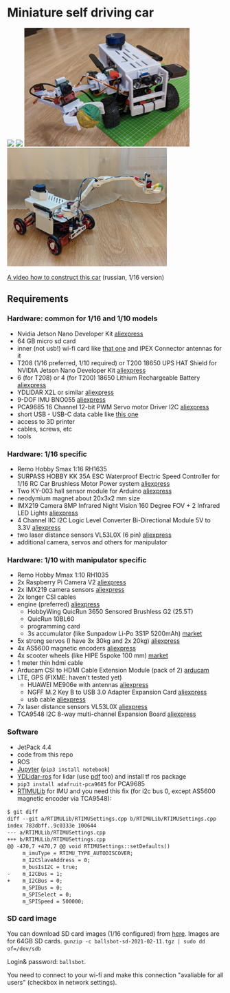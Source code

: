 # Miniature self driving car

<img caption="robot photo" src="https://github.com/jumpercc/ballsbot/blob/master/images/car-photo.jpg?raw=true" height="400" /> <img caption="robot photo" src="https://github.com/jumpercc/ballsbot/blob/master/images/car-photo2.jpg?raw=true" height="400" />
<img caption="robot photo" src="https://github.com/jumpercc/ballsbot/blob/master/images/car-photo-manipulator.jpg?raw=true" height="275" /> <img caption="robot photo" src="https://github.com/jumpercc/ballsbot/blob/master/images/car-photo-big.jpg?raw=true" height="275" />

[A video how to construct this car](https://www.youtube.com/watch?v=rkNG0EHzA00&list=PLYvKlIOUsVXJjlYiZFUibLezPqPUq2qsj&index=1) (russian, 1/16 version)

## Requirements

### Hardware: common for 1/16 and 1/10 models

- Nvidia Jetson Nano Developer Kit [aliexpress](https://www.aliexpress.com/item/4000765500472.html?spm=a2g0s.9042311.0.0.264d4c4da73utK&_ga=2.227629467.707005012.1606162973-254637839.1604956961)
- 64 GB micro sd card
- inner (not usb!) wi-fi card like [that one](https://www.aliexpress.com/item/4000144144831.html?spm=a2g0s.9042311.0.0.264d4c4dIbFbdb&_ga=2.17781439.707005012.1606162973-254637839.1604956961) and IPEX Connector antennas for it
- T208 (1/16 preferred, 1/10 required) or T200 18650 UPS HAT Shield for NVIDIA Jetson Nano Developer Kit [aliexpress](https://www.aliexpress.com/item/4001332826343.html?spm=a2g0o.productlist.0.0.6b951b58Dgy7Zt&algo_pvid=f4f1dcfa-3376-4cd3-b50b-8c0612ee4dc9&algo_expid=f4f1dcfa-3376-4cd3-b50b-8c0612ee4dc9-0&btsid=21135c3416062408418056167e417b&ws_ab_test=searchweb0_0,searchweb201602_,searchweb201603_)
- 6 (for T208) or 4 (for T200) 18650 Lithium Rechargeable Battery [aliexpress](https://www.aliexpress.com/item/32807032859.html?spm=a2g0s.9042311.0.0.264d33edRYxD3h&_ga=2.220166815.707005012.1606162973-254637839.1604956961)
- YDLIDAR X2L or similar [aliexpress](https://www.aliexpress.com/item/4000018415971.html?spm=a2g0s.9042311.0.0.264d4c4dFaR0Zo&_ga=2.195525162.707005012.1606162973-254637839.1604956961)
- 9-DOF IMU BNO055 [aliexpress](https://www.aliexpress.com/item/32805406886.html?spm=a2g0s.9042311.0.0.264d4c4dFaR0Zo&_ga=2.27778618.707005012.1606162973-)
- PCA9685 16 Channel 12-bit PWM Servo motor Driver I2C [aliexpress](https://www.aliexpress.com/item/4000468996665.html?spm=a2g0s.9042311.0.0.264d4c4dFaR0Zo&_ga=2.165131705.707005012.1606162973-254637839.1604956961)
- short USB - USB-C data cable like [this one](https://www.aliexpress.com/item/32771873030.html?spm=a2g0s.9042311.0.0.264d4c4dFaR0Zo&_ga=2.165131705.707005012.1606162973-254637839.1604956961)
- access to 3D printer
- cables, screws, etc
- tools

### Hardware: 1/16 specific

- Remo Hobby Smax 1:16 RH1635
- SURPASS HOBBY KK 35A ESC Waterproof Electric Speed Controller for 1/16 RC Car Brushless Motor Power system [aliexpress](https://www.aliexpress.com/item/4000004474965.html?spm=a2g0s.9042311.0.0.264d4c4da73utK&_ga=2.261127435.707005012.1606162973-254637839.1604956961)
- Two KY-003 hall sensor module for Arduino [aliexpress](https://www.aliexpress.com/item/32907115789.html?spm=a2g0s.9042311.0.0.264d33ediabTe4&_ga=2.262754314.707005012.1606162973-254637839.1604956961)
- neodymium magnet about 20x3x2 mm size
- IMX219 Camera 8MP Infrared Night Vision 160 Degree FOV + 2 Infrared LED Lights [aliexpress](https://www.aliexpress.com/item/4000215557127.html?spm=a2g0s.9042311.0.0.264d33edRYxD3h&_ga=2.262165514.707005012.1606162973-254637839.1604956961)
- 4 Channel IIC I2C Logic Level Converter Bi-Directional Module 5V to 3.3V [aliexpress](https://www.aliexpress.com/item/32771873030.html?spm=a2g0s.9042311.0.0.264d4c4dFaR0Zo&_ga=2.165131705.707005012.1606162973-254637839.1604956961)
- two laser distance sensors VL53L0X (6 pin) [aliexpress](https://www.aliexpress.com/item/32842745623.html?spm=a2g0s.9042311.0.0.769233edHZLl5S&_ga=2.52956256.932233813.1612635851-254637839.1604956961)
- additional camera, servos and others for manipulator

### Hardware: 1/10 with manipulator specific

- Remo Hobby Mmax 1:10 RH1035
- 2x Raspberry Pi Camera V2 [aliexpress](https://www.aliexpress.com/item/32846859601.html?spm=a2g0s.9042311.0.0.27424c4dI1W4Uq)
- 2x IMX219 camera sensors [aliexpress](https://www.aliexpress.com/item/4000273558224.html?spm=a2g0s.9042311.0.0.27424c4dI1W4Uq)
- 2x longer CSI cables
- engine (preferred) [aliexpress](https://www.aliexpress.com/item/4000957170077.html?spm=a2g0s.9042311.0.0.27424c4dI1W4Uq)
  - HobbyWing QuicRun 3650 Sensored Brushless G2 (25.5T)
  - QuicRun 10BL60
  - programming card
  - 3s accumulator (like Sunpadow Li-Po 3S1P 5200mAh) [market](https://market.yandex.ru/search?text=Sunpadow%20Li-Po%203S1P%205200mAh&cvredirect=2&cpa=1&onstock=0&local-offers-first=0)
- 5x strong servos (I have 3x 30kg and 2x 20kg) [aliexpress](https://www.aliexpress.com/item/1943129663.html?spm=a2g0s.9042311.0.0.27424c4dI1W4Uq)
- 4x AS5600 magnetic encoders [aliexpress](https://www.aliexpress.com/item/4000507199893.html?spm=a2g0s.9042311.0.0.27424c4dI1W4Uq)
- 4x scooter wheels (like HIPE 5spoke 100 mm) [market](https://market.yandex.ru/catalog--aksessuary-i-zapchasti/18071952/list?text=hipe%205spoke%20100&cpa=1&cvredirect=3&hid=12934577&track=srch_visual&glfilter=7893318%3A14870612&onstock=0&local-offers-first=0)
- 1 meter thin hdmi cable
- Arducam CSI to HDMI Cable Extension Module (pack of 2) [arducam](https://www.arducam.com/product/arducam-csi-hdmi-cable-extension-module-15pin-60mm-fpc-cable-raspberry-pi-camera-specific-pack-2-1-set/)
- LTE, GPS (FIXME: haven't tested yet)
  - HUAWEI ME906e with antennas [aliexpress](https://www.aliexpress.com/item/1850815686.html?spm=a2g0s.9042311.0.0.27424c4dI1W4Uq)
  - NGFF M.2 Key B to USB 3.0 Adapter Expansion Card [aliexpress](https://www.aliexpress.com/item/4001209010055.html?spm=a2g0s.9042311.0.0.27424c4dI1W4Uq)
  - usb cable [aliexpress](https://www.aliexpress.com/item/4001289900478.html?spm=a2g0s.9042311.0.0.27424c4dI1W4Uq)
- 7x laser distance sensors VL53L0X [aliexpress](https://www.aliexpress.com/item/32842745623.html?spm=a2g0s.9042311.0.0.769233edHZLl5S&_ga=2.52956256.932233813.1612635851-254637839.1604956961)
- TCA9548 I2C 8-way multi-channel Expansion Board [aliexpress](https://www.aliexpress.com/item/4000067621113.html?spm=a2g0s.9042311.0.0.27424c4dPYaIDF)

### Software

- JetPack 4.4
- code from this repo
- ROS
- [Jupyter](https://jupyter.org/install) (```pip3 install notebook```)
- [YDLidar-ros](https://github.com/YDLIDAR/ydlidar_ros) for lidar (use [pdf](https://www.ydlidar.com/Public/upload/files/2020-04-13/YDLIDAR-X2-USER%20Manual.pdf) too) and install tf ros package
- ```pip3 install adafruit-pca9685``` for PCA9685
- [RTIMULib](https://github.com/jetsonhacks/RTIMULib/tree/master/Linux/python) for IMU and you need this fix (for i2c bus 0, except AS5600 magnetic encoder via TCA9548):
```
$ git diff
diff --git a/RTIMULib/RTIMUSettings.cpp b/RTIMULib/RTIMUSettings.cpp
index 783dbff..9c0333e 100644
--- a/RTIMULib/RTIMUSettings.cpp
+++ b/RTIMULib/RTIMUSettings.cpp
@@ -470,7 +470,7 @@ void RTIMUSettings::setDefaults()
     m_imuType = RTIMU_TYPE_AUTODISCOVER;
     m_I2CSlaveAddress = 0;
     m_busIsI2C = true;
-    m_I2CBus = 1;
+    m_I2CBus = 0;
     m_SPIBus = 0;
     m_SPISelect = 0;
     m_SPISpeed = 500000;
```

### SD card image

You can download SD card images (1/16 configured) from [here](https://disk.yandex.ru/d/XgYrkfBPJS2h5Q?w=1).
Images are for 64GB SD cards.
```gunzip -c ballsbot-sd-2021-02-11.tgz | sudo dd of=/dev/sdb```

Login& password: `ballsbot`.

You need to connect to your wi-fi and make this connection "avaliable for all users" (checkbox in network settings).
